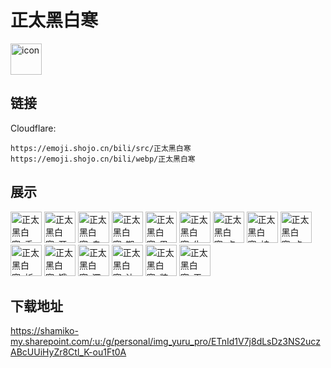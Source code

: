 # 正太黑白寒
<img src="https://emoji.shojo.cn/bili/src/正太黑白寒/icon.png" width="50" height="50" alt="icon">

## 链接
Cloudflare:
```
https://emoji.shojo.cn/bili/src/正太黑白寒
https://emoji.shojo.cn/bili/webp/正太黑白寒
```
## 展示
<img src="https://emoji.shojo.cn/bili/src/正太黑白寒/正太黑白寒-乖巧.png" width="50" height="50" alt="正太黑白寒-乖巧">
<img src="https://emoji.shojo.cn/bili/src/正太黑白寒/正太黑白寒-开心.png" width="50" height="50" alt="正太黑白寒-开心">
<img src="https://emoji.shojo.cn/bili/src/正太黑白寒/正太黑白寒-自信.png" width="50" height="50" alt="正太黑白寒-自信">
<img src="https://emoji.shojo.cn/bili/src/正太黑白寒/正太黑白寒-期待硬币.png" width="50" height="50" alt="正太黑白寒-期待硬币">
<img src="https://emoji.shojo.cn/bili/src/正太黑白寒/正太黑白寒-思考.png" width="50" height="50" alt="正太黑白寒-思考">
<img src="https://emoji.shojo.cn/bili/src/正太黑白寒/正太黑白寒-生气.png" width="50" height="50" alt="正太黑白寒-生气">
<img src="https://emoji.shojo.cn/bili/src/正太黑白寒/正太黑白寒-点赞.png" width="50" height="50" alt="正太黑白寒-点赞">
<img src="https://emoji.shojo.cn/bili/src/正太黑白寒/正太黑白寒-被处刑.png" width="50" height="50" alt="正太黑白寒-被处刑">
<img src="https://emoji.shojo.cn/bili/src/正太黑白寒/正太黑白寒-卡住.png" width="50" height="50" alt="正太黑白寒-卡住">
<img src="https://emoji.shojo.cn/bili/src/正太黑白寒/正太黑白寒-祈祷.png" width="50" height="50" alt="正太黑白寒-祈祷">
<img src="https://emoji.shojo.cn/bili/src/正太黑白寒/正太黑白寒-饿了.png" width="50" height="50" alt="正太黑白寒-饿了">
<img src="https://emoji.shojo.cn/bili/src/正太黑白寒/正太黑白寒-深情.png" width="50" height="50" alt="正太黑白寒-深情">
<img src="https://emoji.shojo.cn/bili/src/正太黑白寒/正太黑白寒-达咩.png" width="50" height="50" alt="正太黑白寒-达咩">
<img src="https://emoji.shojo.cn/bili/src/正太黑白寒/正太黑白寒-装酷.png" width="50" height="50" alt="正太黑白寒-装酷">
<img src="https://emoji.shojo.cn/bili/src/正太黑白寒/正太黑白寒-平底锅.png" width="50" height="50" alt="正太黑白寒-平底锅">

## 下载地址

https://shamiko-my.sharepoint.com/:u:/g/personal/img_yuru_pro/ETnId1V7j8dLsDz3NS2uczABcUUiHyZr8Ctl_K-ou1Ft0A